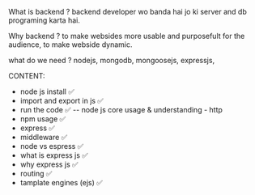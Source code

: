 What is backend ?
backend developer wo banda hai jo ki server and db programing karta hai.

Why backend ?
to make websides more usable and purposefult for the audience, to make webside dynamic.

what do we need ?
nodejs, mongodb, mongoosejs, expressjs,

CONTENT:
- node js install ✅
- import and export in js ✅
- run the code ✅
-- node js core usage & understanding - http 
- npm usage ✅
- express ✅
- middleware ✅
- node vs espress ✅
- what is express js ✅
- why express js ✅
- routing ✅
- tamplate engines (ejs) ✅
